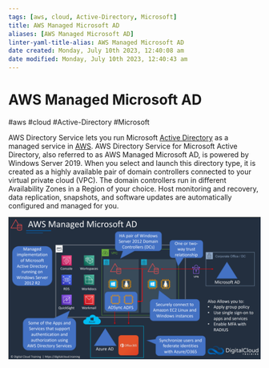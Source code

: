 ```yaml
---
tags: [aws, cloud, Active-Directory, Microsoft]
title: AWS Managed Microsoft AD
aliases: [AWS Managed Microsoft AD]
linter-yaml-title-alias: AWS Managed Microsoft AD
date created: Monday, July 10th 2023, 12:40:08 am
date modified: Monday, July 10th 2023, 12:40:43 am
---
```

# AWS Managed Microsoft AD
#aws #cloud #Active-Directory #Microsoft 

AWS Directory Service lets you run Microsoft  [Active Directory](Cyber%20Security/Cloud%20Security/Active%20Directory.md) as a managed service in [AWS](Cloud%20Computing/AWS/AWS.md). AWS Directory Service for Microsoft Active Directory, also referred to as AWS Managed Microsoft AD, is powered by Windows Server 2019. When you select and launch this directory type, it is created as a highly available pair of domain controllers connected to your virtual private cloud (VPC). The domain controllers run in different Availability Zones in a Region of your choice. Host monitoring and recovery, data replication, snapshots, and software updates are automatically configured and managed for you.

![](Attachments/Pasted%20image%2020230304232153.png)